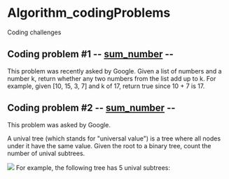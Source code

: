 # Algorithm_codingProblems
Coding challenges

## Coding problem #1 -- [sum_number](https://github.com/WalidRH/Algorithm_codingProblems/tree/main/sum_number) --
This problem was recently asked by Google.
Given a list of numbers and a number k, return whether any two numbers from the list add up to k.
For example, given [10, 15, 3, 7] and k of 17, return true since 10 + 7 is 17.

## Coding problem #2 -- [sum_number](https://github.com/WalidRH/Algorithm_codingProblems/tree/main/unival_tree) --
This problem was asked by Google.

A unival tree (which stands for "universal value") is a tree where all nodes under it have the same value.
Given the root to a binary tree, count the number of unival subtrees.

<img src="https://mcusercontent.com/4728a0b0c9cf89abf07c6e32a/images/f6cc4188-523e-483b-a653-1d982ab81ddc.png">
For example, the following tree has 5 unival subtrees:

